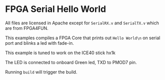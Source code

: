 FPGA Serial Hello World
=========================

All files are licensed in Apache except for `SerialRX.v` and `SerialTX.v` which are from FPGA4FUN.


This examples compiles a FPGA Core that prints out `Hello World\n` on serial port and blinks a led with fade-in.

This example is tuned to work on the ICE40 stick hx1k 

The LED is connected to onboard Green led, TXD to PMOD7 pin.

Running `build` will trigger the build.


